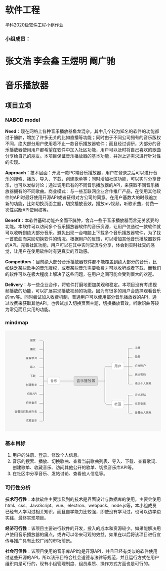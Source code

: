 # 软件工程

华科2020级软件工程小组作业

### 小组成员：

张文浩
李会鑫
王煜明
阚广驰
======


# 音乐播放器


## 项目立项


### NABCD model
**Need**：现在网络上各种音乐播放器鱼龙混杂，其中几个较为知名的软件的功能都过于臃肿，增加了许多无关的比如直播等功能；同时由于不同公司拥有的音乐版权不同，绝大部分用户使用着不止一款音乐播放器软件；而且经过调研，大部分的音乐播放器使用用户都希望在软件中加入社区功能，用户可以及时将自己喜欢的歌曲分享给自己的朋友。本项目保证音乐播放器的基本功能，并对上述需求进行针对性的实现。

**Approach**：技术层面：开发一款PC端音乐播放器，用户在登录之后可以进行音乐的搜索、播放、导入、下载，创建歌单等；同时增加社区功能，可以实时分享音乐，也可以发帖讨论；通过调用已有的不同音乐播放器的API，来获取不同音乐播放器拥有的不同歌曲。商业模式：与一些互联网企业合作推广产品，在使用其他软件的API时最好使用开源API或者征得对方公司的同意。在用户基数大的时候追加新的功能，比如切换页面主题，切换播放音效，播放mv视频，听歌识曲，付费一次性买断API使用权等。

**Benefit**：本软件基础功能齐全而不臃肿，舍弃一些于音乐播放器而言无关紧要的功能。本软件可以访问多个音乐播放器软件的音乐资源，让用户仅通过一款软件就可以收听到绝大部分音乐。避免出现一台电脑上下载多个音乐播放器软件，为了找一首歌曲而来回切换软件的情况。根据用户的反馈，可以增加其他音乐播放器软件的API。完善社区功能，用户可以在其中实时交流与分享，体会到实时社交的感觉，让用户在使用软件时有更真实的互动感。

**Competitors**：目前绝大部分音乐播放器软件都不能覆盖到绝大部分的音乐，比如缺乏某些歌手的音乐版权，或者某些音乐需要收费才可以收听或者下载，而我们的软件可以在极大程度上解决了这些问题，在用户之间可能会受到很大的欢迎。

**Delivery**：与一些企业合作，将软件打磨地更加美观和稳定。本项目没有考虑视频播放的功能，可以扩展实现播放视频的功能，因为有很多的用户会选择观看音乐的mv等。同时尝试加入收费机制，普通用户可以使用部分音乐播放器的API，通过收费来获取其他API。也尝试加入切换页面主题，切换播放音效，听歌识曲等较为常见而且实用的功能。

### mindmap
![img-mindmap](./mindmap.png)

### 基本目标
1. 用户的注册、登录、修改个人信息。
2. 音乐的搜索、播放、切换歌曲、查看当前歌曲列表、导入、下载、查看歌词、创建歌单、收藏音乐、访问其他公开的歌单、切换音乐库API等。
3. 在社区中分享音乐、发帖讨论、查看他人信息等。

### 可行性分析
**技术可行性**：本款软件主要涉及到的技术是界面设计与数据库的使用，主要会使用html、css、JavaScript、vue、electron、webpack、node.js等，本小组成员已经有人学习过相关知识，而且自学能力比较强，即使没有学习过，也可以边学边实践，最终实现项目。

**经济可行性**：该项目主要进行软件的开发，投入的成本和资源较少。如果能解决用户使用音乐播放器的痛点，或许可以带来可观的效益。如果在以后将该项目进行宣传与推广具有比较广阔的市场前景。

**社会可信性**：该项目使用的音乐库API均是开源API，并且已经有类似的软件使用过这些开源的API，所以该形目符合社会道德与法律等规范，并且运行方式在用户组织内是可行的，现有小组管理制度、组员素质、操作方式方面也是可行的。




